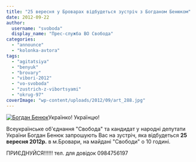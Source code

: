 ```yaml
---
title: "25 вересня у Броварах відбудеться зустріч з Богданом Бенюком"
date: 2012-09-22
author: 
  username: "svoboda"
  display_name: "Прес-служба ВО Свобода"
categories: 
  - "announce"
  - "kolonka-avtora"
tags: 
  - "agitatsiya"
  - "benyuk"
  - "brovary"
  - "vibori-2012"
  - "vo-svoboda"
  - "zustrich-z-vibortsyami"
  - "okrug-97"
coverImage: "wp-content/uploads/2012/09/art_288.jpg"
---
```


[![](https://mpz.brovary.org/wp-content/uploads/2012/09/art_288.jpg "Богдан Бенюк")](https://mpz.brovary.org/wp-content/uploads/2012/09/art_288.jpg)Українко! Українцю!

Всеукраїнське об'єднання "Свобода" та кандидат у народні депутати України Богдан Бенюк запрошують Вас на зустріч, яка відбудеться **25 вересня 2012р.** в м.Бровари, на майдані "Свободи" о 10 годині.

ПРИЄДНУЙСЯ!!!!!! тел. для довідок 0984756197
